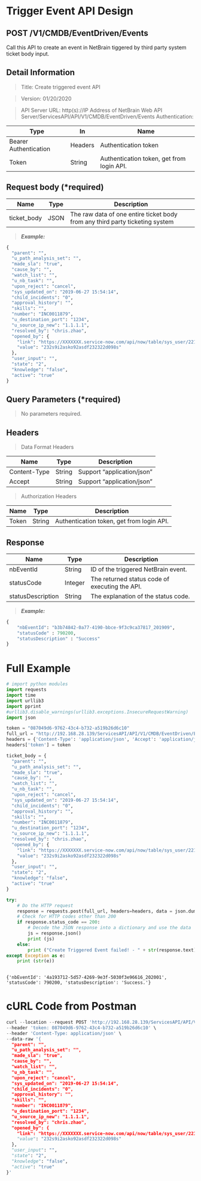
# Trigger Event API Design

POST /V1/CMDB/EventDriven/Events
------------------------------------

Call this API to create an event in NetBrain tiggered by third party system ticket body input.


Detail Information
------------------

>Title: Create triggered event API

>Version: 01/20/2020

>API Server URL: http(s)://IP Address of NetBrain Web API
Server/ServicesAPI/API/V1/CMDB/EventDriven/Events
>Authentication:

| **Type**              | **In**  | **Name**             |
|-----------------------|---------|----------------------|
| Bearer Authentication | Headers | Authentication token |
| Token    | String   | Authentication token, get from login API. |


Request body (\*required)
-------------------------

| **Name**               | **Type** | **Description**            |
|------------------------|----------|----------------------------|
| ticket_body            | JSON     | The raw data of one entire ticket body from any third party ticketing system| 
>***Example:***


```python
{
  "parent": "",
  "u_path_analysis_set": "",
  "made_sla": "true",
  "cause_by": "",
  "watch_list": "",
  "u_nb_task": "",
  "upon_reject": "cancel",
  "sys_updated_on": "2019-06-27 15:54:14",
  "child_incidents": "0",
  "approval_history": "",
  "skills": "",
  "number": "INC0011879",
  "u_destination_port": "1234",
  "u_source_ip_new": "1.1.1.1",
  "resolved_by": "chris.zhao",
  "opened_by": {
    "link": "https://XXXXXXX.service-now.com/api/now/table/sys_user/22121da321adf",
    "value": "232s9i2asko92asdf232322d098s"
  },
  "user_input": "",
  "state": "2",
  "knowledge": "false",
  "active": "true"
}
```

Query Parameters (\*required)
-----------------------------

>No parameters required.

Headers
-------

>Data Format Headers

| **Name**     | **Type** | **Description**            |
|--------------|----------|----------------------------|
| Content-Type | String   | Support “application/json” |
| Accept       | String   | Support “application/json” |

>Authorization Headers

| **Name** | **Type** | **Description**                           |
|----------|----------|-------------------------------------------|
| Token    | String   | Authentication token, get from login API. |

Response
--------

| **Name**          | **Type** | **Description**                                |
|-------------------|----------|------------------------------------------------|
| nbEventId | String   | ID of the triggered NetBrain event.             |
| statusCode        | Integer  | The returned status code of executing the API. |
| statusDescription | String   | The explanation of the status code.            |

>***Example:***


```python
{
    "nbEventId": "b3b74842-0a77-4190-bbce-9f3c9ca37817_201909",
    "statusCode" : 790200,
    "statusDescription" : "Success"
}
```

# Full Example


```python
# import python modules 
import requests
import time
import urllib3
import pprint
#urllib3.disable_warnings(urllib3.exceptions.InsecureRequestWarning)
import json

token = "087049d6-9762-43c4-b732-a519b26d6c10" 
full_url = "http://192.168.28.139/ServicesAPI/API/V1/CMDB/EventDriven/Events" 
headers = {'Content-Type': 'application/json', 'Accept': 'application/json'}  
headers['token'] = token

ticket_body = {
  "parent": "",
  "u_path_analysis_set": "",
  "made_sla": "true",
  "cause_by": "",
  "watch_list": "",
  "u_nb_task": "",
  "upon_reject": "cancel",
  "sys_updated_on": "2019-06-27 15:54:14",
  "child_incidents": "0",
  "approval_history": "",
  "skills": "",
  "number": "INC0011879",
  "u_destination_port": "1234",
  "u_source_ip_new": "1.1.1.1",
  "resolved_by": "chris.zhao",
  "opened_by": {
    "link": "https://XXXXXXX.service-now.com/api/now/table/sys_user/22121da321adf",
    "value": "232s9i2asko92asdf232322d098s"
  },
  "user_input": "",
  "state": "2",
  "knowledge": "false",
  "active": "true"
}

try:
    # Do the HTTP request
    response = requests.post(full_url, headers=headers, data = json.dumps(ticket_body), verify=False)
    # Check for HTTP codes other than 200
    if response.status_code == 200:
        # Decode the JSON response into a dictionary and use the data
        js = response.json()
        print (js)
    else:
        print ("Create Triggered Event failed! - " + str(response.text))
except Exception as e:
    print (str(e))
    
```

    {'nbEventId': '4a193712-5d57-4269-9e3f-5030f3e96616_202001', 'statusCode': 790200, 'statusDescription': 'Success.'}
    

# cURL Code from Postman


```python
curl --location --request POST 'http://192.168.28.139/ServicesAPI/API/V1/CMDB/EventDriven/Events' \
--header 'token: 087049d6-9762-43c4-b732-a519b26d6c10' \
--header 'Content-Type: application/json' \
--data-raw '{
  "parent": "",
  "u_path_analysis_set": "",
  "made_sla": "true",
  "cause_by": "",
  "watch_list": "",
  "u_nb_task": "",
  "upon_reject": "cancel",
  "sys_updated_on": "2019-06-27 15:54:14",
  "child_incidents": "0",
  "approval_history": "",
  "skills": "",
  "number": "INC0011879",
  "u_destination_port": "1234",
  "u_source_ip_new": "1.1.1.1",
  "resolved_by": "chris.zhao",
  "opened_by": {
    "link": "https://XXXXXXX.service-now.com/api/now/table/sys_user/22121da321adf",
    "value": "232s9i2asko92asdf232322d098s"
  },
  "user_input": "",
  "state": "2",
  "knowledge": "false",
  "active": "true"
}'
```
